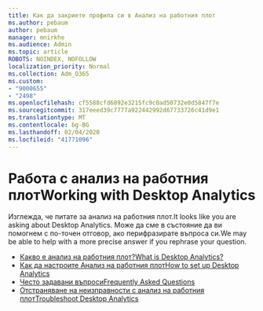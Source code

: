 ```yaml
---
title: Как да закриете профила си в Анализ на работния плот
ms.author: pebaum
author: pebaum
manager: mnirkhe
ms.audience: Admin
ms.topic: article
ROBOTS: NOINDEX, NOFOLLOW
localization_priority: Normal
ms.collection: Adm_O365
ms.custom:
- "9000655"
- "2498"
ms.openlocfilehash: cf5588cfd6892e3215fc9c0ad50732e0d5847f7e
ms.sourcegitcommit: 317eeed39c7777a922442992d67733726c41d9e1
ms.translationtype: MT
ms.contentlocale: bg-BG
ms.lasthandoff: 02/04/2020
ms.locfileid: "41771096"
---
```

# <a name="working-with-desktop-analytics"></a><span data-ttu-id="68339-102">Работа с анализ на работния плот</span><span class="sxs-lookup"><span data-stu-id="68339-102">Working with Desktop Analytics</span></span>

<span data-ttu-id="68339-103">Изглежда, че питате за анализ на работния плот.</span><span class="sxs-lookup"><span data-stu-id="68339-103">It looks like you are asking about Desktop Analytics.</span></span> <span data-ttu-id="68339-104">Може да сме в състояние да ви помогнем с по-точен отговор, ако перифразирате въпроса си.</span><span class="sxs-lookup"><span data-stu-id="68339-104">We may be able to help with a more precise answer if you rephrase your question.</span></span>

- [<span data-ttu-id="68339-105">Какво е анализ на работния плот?</span><span class="sxs-lookup"><span data-stu-id="68339-105">What is Desktop Analytics?</span></span>](https://docs.microsoft.com/configmgr/desktop-analytics/overview)
- [<span data-ttu-id="68339-106">Как да настроите Анализ на работния плот</span><span class="sxs-lookup"><span data-stu-id="68339-106">How to set up Desktop Analytics</span></span>](https://docs.microsoft.com/configmgr/desktop-analytics/set-up)
- [<span data-ttu-id="68339-107">Често задавани въпроси</span><span class="sxs-lookup"><span data-stu-id="68339-107">Frequently Asked Questions</span></span>](https://docs.microsoft.com/configmgr/desktop-analytics/faq)
- [<span data-ttu-id="68339-108">Отстраняване на неизправности с анализ на работния плот</span><span class="sxs-lookup"><span data-stu-id="68339-108">Troubleshoot Desktop Analytics</span></span>](https://docs.microsoft.com/configmgr/desktop-analytics/troubleshooting)